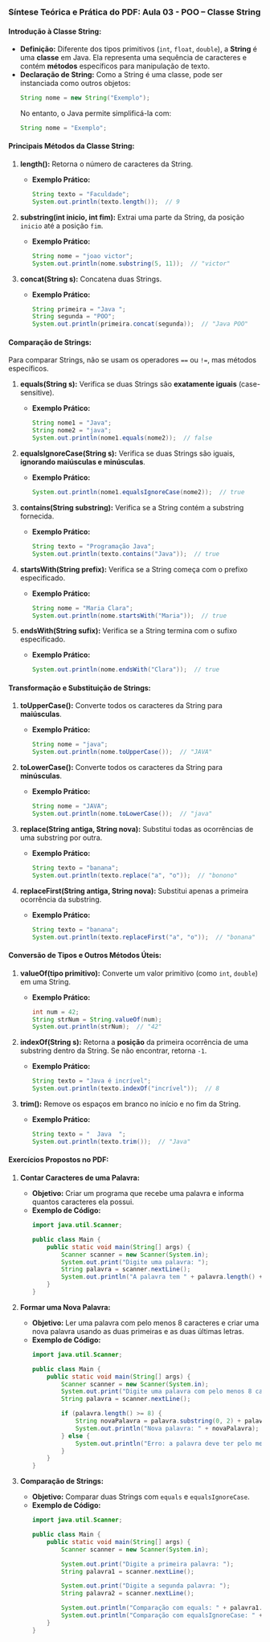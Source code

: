 ### Síntese Teórica e Prática do PDF: Aula 03 - POO – **Classe String**

#### **Introdução à Classe String:**
- **Definição:** Diferente dos tipos primitivos (`int`, `float`, `double`), a **String** é uma **classe** em Java. Ela representa uma sequência de caracteres e contém **métodos** específicos para manipulação de texto.
- **Declaração de String:** Como a String é uma classe, pode ser instanciada como outros objetos:
  ```java
  String nome = new String("Exemplo");
  ```
  No entanto, o Java permite simplificá-la com:
  ```java
  String nome = "Exemplo";
  ```

#### **Principais Métodos da Classe String:**

1. **length():** Retorna o número de caracteres da String.
   - **Exemplo Prático:**
     ```java
     String texto = "Faculdade";
     System.out.println(texto.length());  // 9
     ```

2. **substring(int inicio, int fim):** Extrai uma parte da String, da posição `inicio` até a posição `fim`.
   - **Exemplo Prático:**
     ```java
     String nome = "joao victor";
     System.out.println(nome.substring(5, 11));  // "victor"
     ```

3. **concat(String s):** Concatena duas Strings.
   - **Exemplo Prático:**
     ```java
     String primeira = "Java ";
     String segunda = "POO";
     System.out.println(primeira.concat(segunda));  // "Java POO"
     ```

#### **Comparação de Strings:**
Para comparar Strings, não se usam os operadores `==` ou `!=`, mas métodos específicos.

1. **equals(String s):** Verifica se duas Strings são **exatamente iguais** (case-sensitive).
   - **Exemplo Prático:**
     ```java
     String nome1 = "Java";
     String nome2 = "java";
     System.out.println(nome1.equals(nome2));  // false
     ```

2. **equalsIgnoreCase(String s):** Verifica se duas Strings são iguais, **ignorando maiúsculas e minúsculas**.
   - **Exemplo Prático:**
     ```java
     System.out.println(nome1.equalsIgnoreCase(nome2));  // true
     ```

3. **contains(String substring):** Verifica se a String contém a substring fornecida.
   - **Exemplo Prático:**
     ```java
     String texto = "Programação Java";
     System.out.println(texto.contains("Java"));  // true
     ```

4. **startsWith(String prefix):** Verifica se a String começa com o prefixo especificado.
   - **Exemplo Prático:**
     ```java
     String nome = "Maria Clara";
     System.out.println(nome.startsWith("Maria"));  // true
     ```

5. **endsWith(String sufix):** Verifica se a String termina com o sufixo especificado.
   - **Exemplo Prático:**
     ```java
     System.out.println(nome.endsWith("Clara"));  // true
     ```

#### **Transformação e Substituição de Strings:**

1. **toUpperCase():** Converte todos os caracteres da String para **maiúsculas**.
   - **Exemplo Prático:**
     ```java
     String nome = "java";
     System.out.println(nome.toUpperCase());  // "JAVA"
     ```

2. **toLowerCase():** Converte todos os caracteres da String para **minúsculas**.
   - **Exemplo Prático:**
     ```java
     String nome = "JAVA";
     System.out.println(nome.toLowerCase());  // "java"
     ```

3. **replace(String antiga, String nova):** Substitui todas as ocorrências de uma substring por outra.
   - **Exemplo Prático:**
     ```java
     String texto = "banana";
     System.out.println(texto.replace("a", "o"));  // "bonono"
     ```

4. **replaceFirst(String antiga, String nova):** Substitui apenas a primeira ocorrência da substring.
   - **Exemplo Prático:**
     ```java
     String texto = "banana";
     System.out.println(texto.replaceFirst("a", "o"));  // "bonana"
     ```

#### **Conversão de Tipos e Outros Métodos Úteis:**

1. **valueOf(tipo primitivo):** Converte um valor primitivo (como `int`, `double`) em uma String.
   - **Exemplo Prático:**
     ```java
     int num = 42;
     String strNum = String.valueOf(num);
     System.out.println(strNum);  // "42"
     ```

2. **indexOf(String s):** Retorna a **posição** da primeira ocorrência de uma substring dentro da String. Se não encontrar, retorna `-1`.
   - **Exemplo Prático:**
     ```java
     String texto = "Java é incrível";
     System.out.println(texto.indexOf("incrível"));  // 8
     ```

3. **trim():** Remove os espaços em branco no início e no fim da String.
   - **Exemplo Prático:**
     ```java
     String texto = "  Java  ";
     System.out.println(texto.trim());  // "Java"
     ```

#### **Exercícios Propostos no PDF:**
1. **Contar Caracteres de uma Palavra:**
   - **Objetivo:** Criar um programa que recebe uma palavra e informa quantos caracteres ela possui.
   - **Exemplo de Código:**
     ```java
     import java.util.Scanner;

     public class Main {
         public static void main(String[] args) {
             Scanner scanner = new Scanner(System.in);
             System.out.print("Digite uma palavra: ");
             String palavra = scanner.nextLine();
             System.out.println("A palavra tem " + palavra.length() + " caracteres.");
         }
     }
     ```

2. **Formar uma Nova Palavra:**
   - **Objetivo:** Ler uma palavra com pelo menos 8 caracteres e criar uma nova palavra usando as duas primeiras e as duas últimas letras.
   - **Exemplo de Código:**
     ```java
     import java.util.Scanner;

     public class Main {
         public static void main(String[] args) {
             Scanner scanner = new Scanner(System.in);
             System.out.print("Digite uma palavra com pelo menos 8 caracteres: ");
             String palavra = scanner.nextLine();

             if (palavra.length() >= 8) {
                 String novaPalavra = palavra.substring(0, 2) + palavra.substring(palavra.length() - 2);
                 System.out.println("Nova palavra: " + novaPalavra);
             } else {
                 System.out.println("Erro: a palavra deve ter pelo menos 8 caracteres.");
             }
         }
     }
     ```

3. **Comparação de Strings:**
   - **Objetivo:** Comparar duas Strings com `equals` e `equalsIgnoreCase`.
   - **Exemplo de Código:**
     ```java
     import java.util.Scanner;

     public class Main {
         public static void main(String[] args) {
             Scanner scanner = new Scanner(System.in);

             System.out.print("Digite a primeira palavra: ");
             String palavra1 = scanner.nextLine();

             System.out.print("Digite a segunda palavra: ");
             String palavra2 = scanner.nextLine();

             System.out.println("Comparação com equals: " + palavra1.equals(palavra2));
             System.out.println("Comparação com equalsIgnoreCase: " + palavra1.equalsIgnoreCase(palavra2));
         }
     }
     ```

